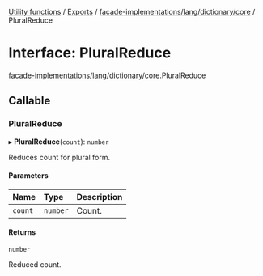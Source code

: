 [Utility functions](../index.md) / [Exports](../modules.md) / [facade-implementations/lang/dictionary/core](../modules/facade_implementations_lang_dictionary_core.md) / PluralReduce

# Interface: PluralReduce

[facade-implementations/lang/dictionary/core](../modules/facade_implementations_lang_dictionary_core.md).PluralReduce

## Callable

### PluralReduce

▸ **PluralReduce**(`count`): `number`

Reduces count for plural form.

#### Parameters

| Name | Type | Description |
| :------ | :------ | :------ |
| `count` | `number` | Count. |

#### Returns

`number`

Reduced count.
